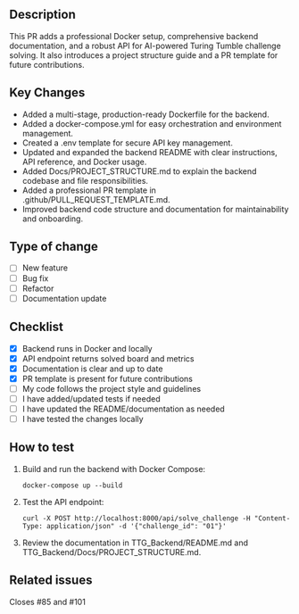 ## Description

This PR adds a professional Docker setup, comprehensive backend documentation, and a robust API for AI-powered Turing Tumble challenge solving. It also introduces a project structure guide and a PR template for future contributions.

## Key Changes

- Added a multi-stage, production-ready Dockerfile for the backend.
- Added a docker-compose.yml for easy orchestration and environment management.
- Created a .env template for secure API key management.
- Updated and expanded the backend README with clear instructions, API reference, and Docker usage.
- Added Docs/PROJECT_STRUCTURE.md to explain the backend codebase and file responsibilities.
- Added a professional PR template in .github/PULL_REQUEST_TEMPLATE.md.
- Improved backend code structure and documentation for maintainability and onboarding.

## Type of change

- [ ] New feature
- [ ] Bug fix
- [ ] Refactor
- [ ] Documentation update

## Checklist

- [x] Backend runs in Docker and locally
- [x] API endpoint returns solved board and metrics
- [x] Documentation is clear and up to date
- [x] PR template is present for future contributions
- [ ] My code follows the project style and guidelines
- [ ] I have added/updated tests if needed
- [ ] I have updated the README/documentation as needed
- [ ] I have tested the changes locally

## How to test

1. Build and run the backend with Docker Compose:
   ```
   docker-compose up --build
   ```
2. Test the API endpoint:
   ```
   curl -X POST http://localhost:8000/api/solve_challenge -H "Content-Type: application/json" -d '{"challenge_id": "01"}'
   ```
3. Review the documentation in TTG_Backend/README.md and TTG_Backend/Docs/PROJECT_STRUCTURE.md.

## Related issues

Closes #85 and #101 